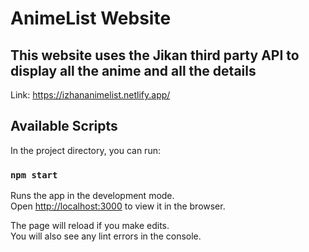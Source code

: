 # AnimeList Website

## This website uses the Jikan third party API to display all the anime and all the details

Link: https://izhananimelist.netlify.app/





## Available Scripts

In the project directory, you can run:

### `npm start`

Runs the app in the development mode.\
Open [http://localhost:3000](http://localhost:3000) to view it in the browser.

The page will reload if you make edits.\
You will also see any lint errors in the console.
